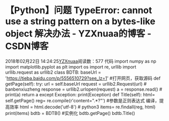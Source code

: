 # 【Python】问题 TypeError: cannot use a string pattern on a bytes-like object  解决办法 - YZXnuaa的博客 - CSDN博客
2018年02月22日 14:24:25[YZXnuaa](https://me.csdn.net/YZXnuaa)阅读数：577
代码
import numpy as np
import matplotlib.pyplot as plt
import os
import re, urllib
import urllib.request as urllib2
class BDTB:
    baseUrl = 'https://tieba.baidu.com/p/5556510729?see_lz=1'
#打开网页，获取源码
def getPage(self):
        try:
            url = self.baseUrl
            request = urllib2.Request(url)      # banbenxiuzheng
response = urllib2.urlopen(request)
            a = response.read()
            # print(a)
return a
        except Exception:
            print(Exception)
    def Title(self):
        html= self.getPage()
        reg= re.compile(r'content=".*?"')   #参数是正则表达式  编译，提高效率
html = html.decode('utf-8')  # python3
items= re.findall(reg, html)
        print(items)
bdtb = BDTB()  #实例化
bdtb.getPage()
bdtb.Title()
